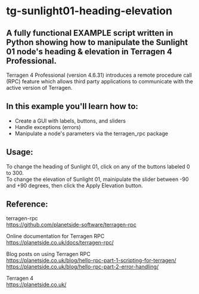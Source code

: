 # tg-sunlight01-heading-elevation

## A fully functional EXAMPLE script written in Python showing how to manipulate the Sunlight 01 node's heading & elevation in Terragen 4 Professional.

Terragen 4 Professional (version 4.6.31) introduces a remote procedure call (RPC) feature which allows third party applications to communicate with the active version of Terragen.

## In this example you'll learn how to: 
* Create a GUI with labels, buttons, and sliders
* Handle exceptions (errors)
* Manipulate a node's parameters via the terragen_rpc package

## Usage:
To change the heading of Sunlight 01, click on any of the buttons labeled 0 to 300. <br />
To change the elevation of Sunlight 01, mainipulate the slider between -90 and +90 degrees, then click the Apply Elevation button.

## Reference:
terragen-rpc <br />
https://github.com/planetside-software/terragen-rpc

Online documentation for Terragen RPC <br />
https://planetside.co.uk/docs/terragen-rpc/

Blog posts on using Terragen RPC <br />
https://planetside.co.uk/blog/hello-rpc-part-1-scripting-for-terragen/ <br />
https://planetside.co.uk/blog/hello-rpc-part-2-error-handling/

Terragen 4 <br />
https://planetside.co.uk/
